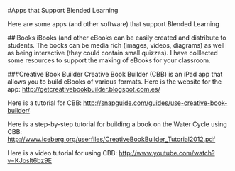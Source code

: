 #Apps that Support Blended Learning

Here are some apps (and other software) that support Blended Learning

##iBooks
iBooks (and other eBooks can be easily created and distribute to students.
The books can be media rich (images, videos, diagrams) as well as being interactive (they could contain small quizzes).
I have colllected some resources to support the making of eBooks for your classroom.

###Creative Book Builder
Creative Book Builder (CBB) is an iPad app that allows you to build eBooks of various formats.
Here is the website for the app: 
http://getcreativebookbuilder.blogspot.com.es/

Here is a tutorial for CBB:
http://snapguide.com/guides/use-creative-book-builder/

Here is a step-by-step tutorial for building a book on the Water Cycle using CBB:
http://www.iceberg.org/userfiles/CreativeBookBuilder_Tutorial2012.pdf

Here is a video tutorial for using CBB:
http://www.youtube.com/watch?v=KJoslt6bz9E
